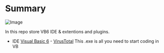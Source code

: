 # Summary
![Image](https://upload.wikimedia.org/wikipedia/ru/9/9f/Visual_Basic_6_splash_screen_logo.png)

In this repo store VB6 IDE & extentions and plugins.

- IDE [Visual Basic 6](ide/) - [VirusTotal](https://www.virustotal.com/gui/file/11a56534505dc393bf367cd2abb7c59036bf0c5d82444a4e26d0e77bb6717acb/detection)
This .exe is all you need to start coding in VB
